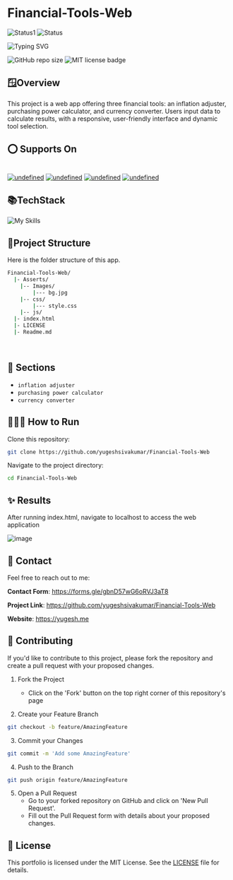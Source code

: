 # Financial-Tools-Web

![Status1](https://img.shields.io/badge/ThisProjectOnDevelopement-red) ![Status](https://img.shields.io/badge/Status-Active-green)


![Typing SVG](https://readme-typing-svg.demolab.com/?lines=Welcome+to+my+project!+🚀)

![GitHub repo size](https://img.shields.io/github/repo-size/yugeshsivakumar/Financial-Tools-Web)
![MIT license badge](https://img.shields.io/github/license/JanDeDobbeleer/oh-my-posh.svg)

## 🪟Overview
This project is a web app offering three financial tools: an inflation adjuster, purchasing power calculator, and currency converter. Users input data to calculate results, with a responsive, user-friendly interface and dynamic tool selection. 

## ⭕ Supports On 
  <br>
  <a href="https://github.com/GitSquared/edex-ui/releases/download/v2.2.8/eDEX-UI-Windows.exe" target="_blank"><img alt="undefined" src="https://badgen.net/badge/Download/Windows/?color=blue&icon=windows&label"></a>
  <a href="https://github.com/GitSquared/edex-ui/releases/download/v2.2.8/eDEX-UI-macOS.dmg" target="_blank"><img alt="undefined" src="https://badgen.net/badge/Download/macOS/?color=black&icon=apple&label"></a>
  <a href="https://github.com/GitSquared/edex-ui/releases/download/v2.2.8/eDEX-UI-Linux-x86_64.AppImage" target="_blank"><img alt="undefined" src="https://badgen.net/badge/Download/Linux64/?color=orange&icon=terminal&label"></a>
  <a href="https://github.com/GitSquared/edex-ui/releases/download/v2.2.8/eDEX-UI-Android.apk" target="_blank"><img alt="undefined" src="https://badgen.net/badge/Download/Android/?color=green&icon=android&label"></a>
  <br>

## 📚TechStack

![My Skills](https://skillicons.dev/icons?i=css,git,github,html,js,linux,md,neovim)

## 🌲Project Structure 

Here is the folder structure of this app.

```bash
Financial-Tools-Web/
  |- Asserts/
    |-- Images/
        |--- bg.jpg
    |-- css/
        |--- style.css
    |-- js/
  |- index.html
  |- LICENSE
  |- Readme.md
```

<br />

## 🔖 Sections
- `inflation adjuster`
- `purchasing power calculator`
- `currency converter`
  
## 🏃‍♂️‍➡️ How to Run
Clone this repository:

```bash
git clone https://github.com/yugeshsivakumar/Financial-Tools-Web
```
Navigate to the project directory:

```bash
cd Financial-Tools-Web
```

## ✨ Results
After running index.html, navigate to localhost to access the web application

![image](https://github.com/user-attachments/assets/c336533f-e980-443c-9d75-1c4e1aa84233)


## 📩 Contact

Feel free to reach out to me:

**Contact Form**: https://forms.gle/gbnD57wG6oRVJ3aT8

**Project Link**: https://github.com/yugeshsivakumar/Financial-Tools-Web

**Website**: https://yugesh.me


## 🛂 Contributing
If you'd like to contribute to this project, please fork the repository and create a pull request with your proposed changes.

1. Fork the Project
    - Click on the 'Fork' button on the top right corner of this repository's page
   
2. Create your Feature Branch 
```bash
git checkout -b feature/AmazingFeature
```
3. Commit your Changes 
```bash
git commit -m 'Add some AmazingFeature'
```
4. Push to the Branch
```bash
git push origin feature/AmazingFeature
```
5. Open a Pull Request
   - Go to your forked repository on GitHub and click on 'New Pull Request'.
   - Fill out the Pull Request form with details about your proposed changes.

## 🔑 License

This portfolio is licensed under the MIT License. See the [LICENSE](LICENSE) file for details.

